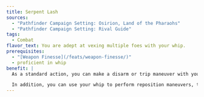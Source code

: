 ```yaml
---
title: Serpent Lash
sources:
  - "Pathfinder Campaign Setting: Osirion, Land of the Pharaohs"
  - "Pathfinder Campaign Setting: Rival Guide"
tags:
  - Combat
flavor_text: You are adept at vexing multiple foes with your whip.
prerequisites:
  - "[Weapon Finesse](/feats/weapon-finesse/)"
  - proficient in whip
benefit: |
  As a standard action, you can make a disarm or trip maneuver with your whip. If it succeeds, you can make an additional disarm or trip maneuver with the same bonus against a target adjacent to the first and also within your whip's reach.

  In addition, you can use your whip to perform reposition maneuvers, though you take a --4 penalty on your CMB and you may only move the target toward you from its original position.
---
```


